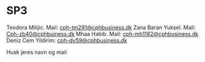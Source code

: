 # SP3
Teodora Milijic. Mail: cph-tm291@cphbusiness.dk
Zana Baran Yuksel. Mail: Cph-zb40@cphbuiness.dk
Mhaa Habib. Mail: cph-mh1182@cphbusiness.dk
Deniz Cem Yildirim: cph-dy59@cphbusiness.dk





Husk jeres navn og mail
